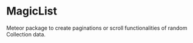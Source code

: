 # MagicList

Meteor package to create paginations or scroll functionalities of random Collection data.
